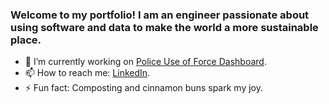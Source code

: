 ### Welcome to my portfolio! I am an engineer passionate about using software and data to make the world a more sustainable place.


- 🔭 I’m currently working on [Police Use of Force Dashboard](a.humanrightsfirst.dev).
- 📫 How to reach me: [LinkedIn](https://www.linkedin.com/in/n8mcdunna/).
- ⚡ Fun fact: Composting and cinnamon buns spark my joy.

